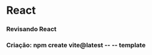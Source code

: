 # React

### Revisando React

### Criação: npm create  vite@latest <appname> -- -- template <template>

### Fonte: Docs